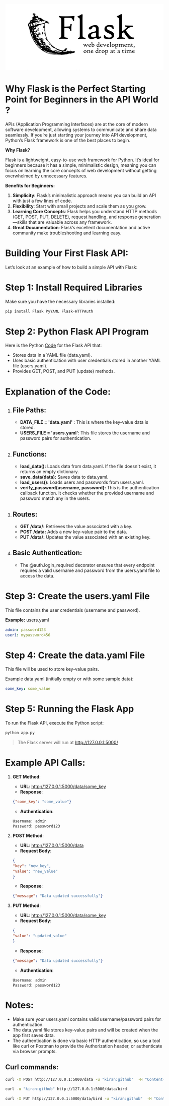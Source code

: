 ![Flask](flask_image.png "flask")

# Why Flask is the Perfect Starting Point for Beginners in the API World ?

APIs (Application Programming Interfaces) are at the core of modern software development, allowing systems to communicate and share data seamlessly. If you’re just starting your journey into API development, Python’s Flask framework is one of the best places to begin.

**Why Flask?**

Flask is a lightweight, easy-to-use web framework for Python. It’s ideal for beginners because it has a simple, minimalistic design, meaning you can focus on learning the core concepts of web development without getting overwhelmed by unnecessary features.

**Benefits for Beginners:**

1. **Simplicity**: Flask’s minimalistic approach means you can build an API with just a few lines of code.
2. **Flexibility**: Start with small projects and scale them as you grow.
3. **Learning Core Concepts**: Flask helps you understand HTTP methods (GET, POST, PUT, DELETE), request handling, and response generation—skills that are valuable across any framework.
4. **Great Documentation**: Flask’s excellent documentation and active community make troubleshooting and learning easy.

# Building Your First Flask API:
Let’s look at an example of how to build a simple API with Flask:

# Step 1: Install Required Libraries

Make sure you have the necessary libraries installed:

``` bash
pip install Flask PyYAML Flask-HTTPAuth
```

# Step 2: Python Flask API Program

Here is the Python [Code](main.py "Flask program") for the Flask API that: 

- Stores data in a YAML file (data.yaml).
- Uses basic authentication with user credentials stored in another YAML file (users.yaml).
- Provides GET, POST, and PUT (update) methods.


# Explanation of the Code:
1. ## File Paths:
    - **DATA_FILE = 'data.yaml'** : This is where the key-value data is stored.
    - **USERS_FILE = 'users.yaml'**: This file stores the username and password pairs for authentication.

2. ## Functions:
    - **load_data():** Loads data from data.yaml. If the file doesn't exist, it returns an empty dictionary.
    - **save_data(data):** Saves data to data.yaml.
    - **load_users():** Loads users and passwords from users.yaml.
    - **verify_password(username, password):** This is the authentication callback function. It checks whether the provided username and password match any in the users.

3. ## Routes:
    - **GET /data/<key>:** Retrieves the value associated with a key.
    - **POST /data:** Adds a new key-value pair to the data.
    - **PUT /data/<key>:** Updates the value associated with an existing key.

4. ## Basic Authentication:
   - The @auth.login_required decorator ensures that every endpoint requires a valid username and password from the users.yaml file to access the data.

# Step 3: Create the users.yaml File

This file contains the user credentials (username and password).

**Example:** users.yaml

```yaml
admin: password123
user1: mypassword456
```

# Step 4: Create the data.yaml File

This file will be used to store key-value pairs.

Example data.yaml (initially empty or with some sample data):

``` yaml
some_key: some_value
```

# Step 5: Running the Flask App

To run the Flask API, execute the Python script:

```bash
python app.py
```

> The Flask server will run at http://127.0.0.1:5000/

# Example API Calls:

1. **GET Method**:
    - **URL**: http://127.0.0.1:5000/data/some_key
    - **Response**:

    ```json
    {"some_key": "some_value"}
    ```

    - **Authentication**:

    ```text
    Username: admin
    Password: password123
    ```

2. **POST Method**:
    - **URL**: http://127.0.0.1:5000/data
    - **Request Body**:

    ```json
    {
    "key": "new_key",
    "value": "new_value"
    }
    ```

    - **Response**:

    ```json
    {"message": "Data updated successfully"}
    ```

3. **PUT Method**:
    - **URL**: http://127.0.0.1:5000/data/some_key
    - **Request Body**:

    ```json
    {
    "value": "updated_value"
    }
    ```

    - **Response**:

    ```json
    {"message": "Data updated successfully"}
    ```

    - **Authentication**:

    ```text
    Username: admin
    Password: password123
    ```

# Notes:
- Make sure your users.yaml contains valid username/password pairs for authentication.
- The data.yaml file stores key-value pairs and will be created when the app first saves data.
- The authentication is done via basic HTTP authentication, so use a tool like curl or Postman to provide the Authorization header, or authenticate via browser prompts.

## Curl commands:
```bash
curl -X POST http://127.0.0.1:5000/data -u "kiran:github"  -H "Content-Type: application/json" -d '{"key":"bird", "value": "peacock"}'
```
```bash
curl -u "kiran:github" http://127.0.0.1:5000/data/bird
```
```bash
curl -X PUT http://127.0.0.1:5000/data/bird -u "kiran:github"  -H "Content-Type: application/json" -d '{"value": "swan"}'
```
